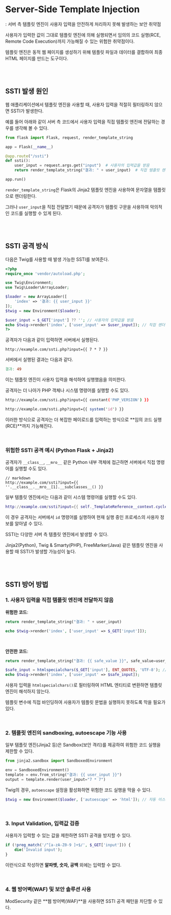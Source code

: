 # **Server-Side Template Injection**

: 서버 측 템플릿 엔진이 사용자 입력을 안전하게 처리하지 못해 발생하는 보안 취약점

사용자가 입력한 값이 그대로 템플릿 엔진에 의해 실행되면서 임의의 코드 실행(RCE, Remote Code Execution)까지 가능해질 수 있는 위험한 취약점이다.

템플릿 엔진은 동적 웹 페이지를 생성하기 위해 템플릿 파일과 데이터를 결합하여 최종 HTML 페이지를 만드는 도구이다.

<br>
<br>

## **SSTI 발생 원인**

웹 애플리케이션에서 템플릿 엔진을 사용할 때, 사용자 입력을 적절히 필터링하지 않으면 SSTI가 발생한다.

예를 들어 아래와 같이 서버 측 코드에서 사용자 입력을 직접 템플릿 엔진에 전달하는 경우를 생각해 볼 수 있다.

```python
from flask import Flask, request, render_template_string

app = Flask(__name__)

@app.route("/ssti")
def ssti():
    user_input = request.args.get("input")  # 사용자의 입력값을 받음
    return render_template_string("결과: " + user_input)  # 직접 템플릿 렌더링

app.run()
```

`render_template_string`은 Flask의 Jinja2 템플릿 엔진을 사용하여 문자열을 템플릿으로 렌더링한다.

그러나 `user_input`을 직접 전달했기 때문에 공격자가 템플릿 구문을 사용하여 악의적인 코드를 실행할 수 있게 된다.

<br>
<br>

## **SSTI 공격 방식**

다음은 Twig를 사용할 때 발생 가능한 SSTI를 보여준다.

```php
<?php
require_once 'vendor/autoload.php';

use Twig\Environment;
use Twig\Loader\ArrayLoader;

$loader = new ArrayLoader([
    'index' => '결과: {{ user_input }}'
]);
$twig = new Environment($loader);

$user_input = $_GET['input'] ?? ''; // 사용자의 입력값을 받음
echo $twig->render('index', ['user_input' => $user_input]); // 직접 렌더링
?>
```

공격자가 다음과 같이 입력하면 서버에서 실행된다.

```arduino
http://example.com/ssti.php?input={{ 7 * 7 }}
```

서버에서 실행된 결과는 다음과 같다.

```makefile
결과: 49
```

이는 템플릿 엔진이 사용자 입력을 해석하여 실행했음을 의미한다.

공격자는 더 나아가 PHP 객체나 시스템 명령어를 실행할 수도 있다.

```bash
http://example.com/ssti.php?input={{ constant('PHP_VERSION') }}
```

```perl
http://example.com/ssti.php?input={{ system('id') }}
```

이러한 방식으로 공격자는 더 복잡한 페이로드를 입력하는 방식으로 **임의 코드 실행(RCE)**까지 가능해진다.

<br>

### 위험한 SSTI 공격 예시 (Python Flask + Jinja2)

공격자가 `__class__`, `__mro__` 같은 Python 내부 객체에 접근하면 서버에서 직접 명령어를 실행할 수도 있다.

```
// markdown
http://example.com/ssti?input={{ ''.__class__.__mro__[1].__subclasses__() }}
```

일부 템플릿 엔진에서는 다음과 같이 시스템 명령어를 실행할 수도 있다.

```lua
http://example.com/ssti?input={{ self._TemplateReference__context.cycler.__init__.__globals__.os.popen('id').read() }}
```

이 경우 공격자는 서버에서 `id` 명령어를 실행하여 현재 실행 중인 프로세스의 사용자 정보를 알아낼 수 있다.

SSTI는 다양한 서버 측 템플릿 엔진에서 발생할 수 있다.

Jinja2(Python), Twig & Smarty(PHP), FreeMarker(Java) 같은 템플릿 엔진을 사용할 때 SSTI가 발생할 가능성이 높다.

<br>
<br>

## **SSTI 방어 방법**

### 1. 사용자 입력을 직접 템플릿 엔진에 전달하지 않음

**위험한 코드**:

```python
return render_template_string("결과: " + user_input)
```

```php
echo $twig->render('index', ['user_input' => $_GET['input']]);
```

<br>

**안전한 코드**:

```python
return render_template_string("결과: {{ safe_value }}", safe_value=user_input)
```

```php
$safe_input = htmlspecialchars($_GET['input'], ENT_QUOTES, 'UTF-8'); // XSS 방지
echo $twig->render('index', ['user_input' => $safe_input]);
```

사용자 입력을 `htmlspecialchars()`로 필터링하여 HTML 엔티티로 변환하면 템플릿 엔진이 해석하지 않는다.

템플릿 변수에 직접 바인딩하여 사용자가 템플릿 문법을 실행하지 못하도록 막을 필요가 있다.

<br>

### 2. 템플릿 엔진의 sandboxing, autoescape 기능 사용

일부 템플릿 엔진(Jinja2 등)은 Sandbox(보안 격리)를 제공하여 위험한 코드 실행을 제한할 수 있다.

```python
from jinja2.sandbox import SandboxedEnvironment

env = SandboxedEnvironment()
template = env.from_string("결과: {{ user_input }}")
output = template.render(user_input="7 * 7")
```

Twig의 경우, `autoescape` 설정을 활성화하면 위험한 코드 실행을 막을 수 있다.

```php
$twig = new Environment($loader, ['autoescape' => 'html']); // 자동 이스케이프 활성화
```

<br>

### 3. Input Validation, 입력값 검증

사용자가 입력할 수 있는 값을 제한하면 SSTI 공격을 방지할 수 있다.

```php
if (!preg_match('/^[a-zA-Z0-9 ]+$/', $_GET['input'])) {
    die('Invalid input');
}
```

이런식으로 작성하면 **알파벳, 숫자, 공백** 외에는 입력할 수 없다.

<br>

### 4. 웹 방어벽(WAF) 및 보안 솔루션 사용

ModSecurity 같은 **웹 방어벽(WAF)**을 사용하면 SSTI 공격 패턴을 차단할 수 있다.
